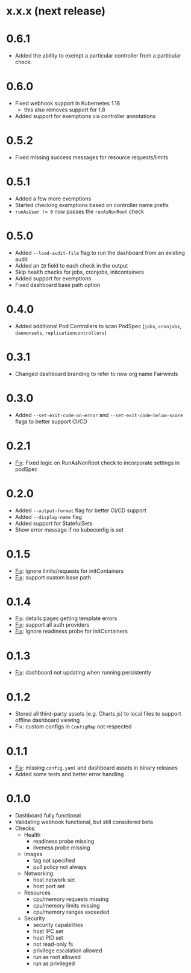 # x.x.x (next release)

# 0.6.1
* Added the ability to exempt a particular controller from a particular check.

# 0.6.0
* Fixed webhook support in Kubernetes 1.16
  * this also removes support for 1.8
* Added support for exemptions via controller annotations

# 0.5.2
* Fixed missing success messages for resource requests/limits

# 0.5.1
* Added a few more exemptions
* Started checking exemptions based on controller name prefix
* `runAsUser != 0` now passes the `runAsNonRoot` check

# 0.5.0
* Added `--load-audit-file` flag to run the dashboard from an existing audit
* Added an `ID` field to each check in the output
* Skip health checks for jobs, cronjobs, initcontainers
* Added support for exemptions
* Fixed dashboard base path option

# 0.4.0
* Added additional Pod Controllers to scan PodSpec (`jobs`, `cronjobs`, `daemonsets`, `replicationcontrollers`)

# 0.3.1
* Changed dashboard branding to refer to new org name Fairwinds

# 0.3.0
* Added `--set-exit-code-on-error` and `--set-exit-code-below-score` flags to better support CI/CD

# 0.2.1
* [Fix](https://github.com/FairwindsOps/polaris/issues/146): Fixed logic on RunAsNonRoot check to incorporate settings in podSpec

# 0.2.0
* Added `--output-format` flag for better CI/CD support
* Added `--display-name` flag
* Added support for StatefulSets
* Show error message if no kubeconfig is set

# 0.1.5
* [Fix](https://github.com/FairwindsOps/polaris/issues/125): ignore limits/requests for initContainers
* [Fix](https://github.com/FairwindsOps/polaris/issues/132): support custom base path

# 0.1.4
* [Fix](https://github.com/FairwindsOps/polaris/issues/116): details pages getting template errors
* [Fix](https://github.com/FairwindsOps/polaris/issues/114): support all auth providers
* [Fix](https://github.com/FairwindsOps/polaris/issues/112): Ignore readiness probe for initContainers

# 0.1.3
* [Fix](https://github.com/FairwindsOps/polaris/issues/109): dashboard not updating when running persistently

# 0.1.2
* Stored all third-party assets (e.g. Charts.js) to local files to support offline dashboard viewing
* Fix: custom configs in `ConfigMap` not respected

# 0.1.1
* [Fix](https://github.com/FairwindsOps/polaris/issues/93): missing `config.yaml` and dashboard assets in binary releases
* Added some tests and better error handling

# 0.1.0
* Dashboard fully functional
* Validating webhook functional, but still considered beta
* Checks:
  * Health
    * readiness probe missing
    * liveness probe missing
  * Images
    * tag not specified
    * pull policy not always
  * Networking
    * host network set
    * host port set
  * Resources
    * cpu/memory requests missing
    * cpu/memory limits missing
    * cpu/memory ranges exceeded
  * Security
    * security capabilities
    * host IPC set
    * host PID set
    * not read-only fs
    * privilege escalation allowed
    * run as root allowed
    * run as privileged
